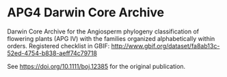 # APG4 Darwin Core Archive
Darwin Core Archive for the Angiosperm phylogeny classification of flowering plants (APG IV) with the families organized alphabetically within orders.
Registered checklist in GBIF: http://www.gbif.org/dataset/fa8ab13c-52ed-4754-b838-aeff74c79718

See https://doi.org/10.1111/boj.12385 for the original publication.